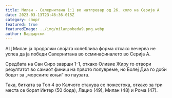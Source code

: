 ```yaml
---
title: Милан - Салернитана 1:1 во натпревар од 26. коло на Серија А
date: 2023-03-13T23:46:36.015Z
category: спорт
featured: true
featuredImage: ../img/milanpobeda9.png.webp
author: Вардарски
---
```


АЦ Милан ја продолжи својата колеблива форма откако вечерва не успеа да ја победи Салернитана во осминафиналето во Серија А.

Средбата на Сан Сиро заврши 1-1, откако Оливие Жиру го отвори резултатот во самиот финиш на првото полувреме, но Болеј Диа го доби бодот за „морските коњи“ по паузата.

Така, битката за Топ 4 во Калчото станува се пожестока, откако за три места се борат Интер (50 бода), Лацио (49), Милан (48) и Рома (47).
